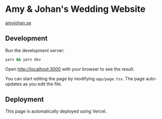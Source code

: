 # Amy & Johan's Wedding Website

[amyjohan.se](https://amyjohan.se)

## Development

Run the development server:

```bash
yarn && yarn dev

```

Open [http://localhost:3000](http://localhost:3000) with your browser to see the result.

You can start editing the page by modifying `app/page.tsx`. The page auto-updates as you edit the file.

## Deployment

This page is automatically deployed using Vercel.
